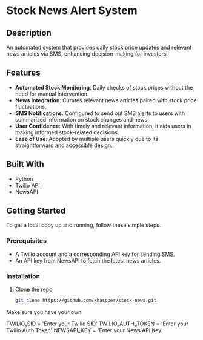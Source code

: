 # Stock News Alert System

## Description
An automated system that provides daily stock price updates and relevant news articles via SMS, enhancing decision-making for investors.

## Features
- **Automated Stock Monitoring**: Daily checks of stock prices without the need for manual intervention.
- **News Integration**: Curates relevant news articles paired with stock price fluctuations.
- **SMS Notifications**: Configured to send out SMS alerts to users with summarized information on stock changes and news.
- **User Confidence**: With timely and relevant information, it aids users in making informed stock-related decisions.
- **Ease of Use**: Adopted by multiple users quickly due to its straightforward and accessible design.

## Built With
- Python
- Twilio API
- NewsAPI

## Getting Started
To get a local copy up and running, follow these simple steps.

### Prerequisites
- A Twilio account and a corresponding API key for sending SMS.
- An API key from NewsAPI to fetch the latest news articles.

### Installation
1. Clone the repo
   ```sh
   git clone https://github.com/khaspper/stock-news.git
   ```
Make sure you have your own

TWILIO_SID = 'Enter your Twilio SID'
TWILIO_AUTH_TOKEN = 'Enter your Twilio Auth Token'
NEWSAPI_KEY = 'Enter your News API Key'
